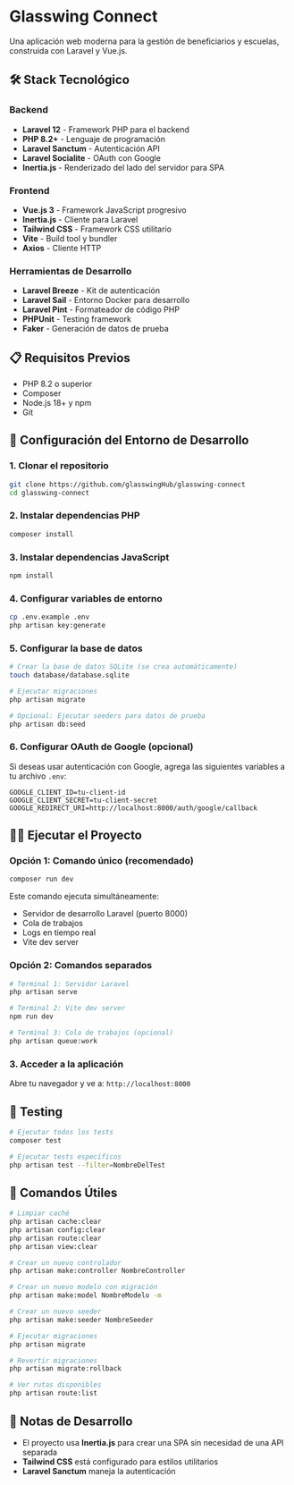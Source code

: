 # Glasswing Connect

Una aplicación web moderna para la gestión de beneficiarios y escuelas, construida con Laravel y Vue.js.

## 🛠 Stack Tecnológico

### Backend
- **Laravel 12** - Framework PHP para el backend
- **PHP 8.2+** - Lenguaje de programación
- **Laravel Sanctum** - Autenticación API
- **Laravel Socialite** - OAuth con Google
- **Inertia.js** - Renderizado del lado del servidor para SPA

### Frontend
- **Vue.js 3** - Framework JavaScript progresivo
- **Inertia.js** - Cliente para Laravel
- **Tailwind CSS** - Framework CSS utilitario
- **Vite** - Build tool y bundler
- **Axios** - Cliente HTTP

### Herramientas de Desarrollo
- **Laravel Breeze** - Kit de autenticación
- **Laravel Sail** - Entorno Docker para desarrollo
- **Laravel Pint** - Formateador de código PHP
- **PHPUnit** - Testing framework
- **Faker** - Generación de datos de prueba

## 📋 Requisitos Previos

- PHP 8.2 o superior
- Composer
- Node.js 18+ y npm
- Git

## 🚀 Configuración del Entorno de Desarrollo

### 1. Clonar el repositorio
```bash
git clone https://github.com/glasswingHub/glasswing-connect
cd glasswing-connect
```

### 2. Instalar dependencias PHP
```bash
composer install
```

### 3. Instalar dependencias JavaScript
```bash
npm install
```

### 4. Configurar variables de entorno
```bash
cp .env.example .env
php artisan key:generate
```

### 5. Configurar la base de datos
```bash
# Crear la base de datos SQLite (se crea automáticamente)
touch database/database.sqlite

# Ejecutar migraciones
php artisan migrate

# Opcional: Ejecutar seeders para datos de prueba
php artisan db:seed
```

### 6. Configurar OAuth de Google (opcional)
Si deseas usar autenticación con Google, agrega las siguientes variables a tu archivo `.env`:
```env
GOOGLE_CLIENT_ID=tu-client-id
GOOGLE_CLIENT_SECRET=tu-client-secret
GOOGLE_REDIRECT_URI=http://localhost:8000/auth/google/callback
```

## 🏃‍♂️ Ejecutar el Proyecto

### Opción 1: Comando único (recomendado)
```bash
composer run dev
```
Este comando ejecuta simultáneamente:
- Servidor de desarrollo Laravel (puerto 8000)
- Cola de trabajos
- Logs en tiempo real
- Vite dev server

### Opción 2: Comandos separados
```bash
# Terminal 1: Servidor Laravel
php artisan serve

# Terminal 2: Vite dev server
npm run dev

# Terminal 3: Cola de trabajos (opcional)
php artisan queue:work
```

### 3. Acceder a la aplicación
Abre tu navegador y ve a: `http://localhost:8000`

## 🧪 Testing

```bash
# Ejecutar todos los tests
composer test

# Ejecutar tests específicos
php artisan test --filter=NombreDelTest
```

## 🔧 Comandos Útiles

```bash
# Limpiar caché
php artisan cache:clear
php artisan config:clear
php artisan route:clear
php artisan view:clear

# Crear un nuevo controlador
php artisan make:controller NombreController

# Crear un nuevo modelo con migración
php artisan make:model NombreModelo -m

# Crear un nuevo seeder
php artisan make:seeder NombreSeeder

# Ejecutar migraciones
php artisan migrate

# Revertir migraciones
php artisan migrate:rollback

# Ver rutas disponibles
php artisan route:list
```

## 📝 Notas de Desarrollo

- El proyecto usa **Inertia.js** para crear una SPA sin necesidad de una API separada
- **Tailwind CSS** está configurado para estilos utilitarios
- **Laravel Sanctum** maneja la autenticación


